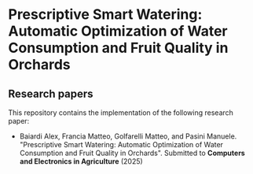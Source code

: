 # Prescriptive Smart Watering: Automatic Optimization of Water Consumption and Fruit Quality in Orchards

## Research papers

This repository contains the implementation of the following research paper:

- Baiardi Alex, Francia Matteo, Golfarelli Matteo, and Pasini Manuele. "Prescriptive Smart Watering: Automatic Optimization of Water Consumption and Fruit Quality in Orchards". Submitted to **Computers and Electronics in Agriculture** (2025) 
